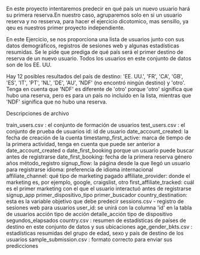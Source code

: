 
En este proyecto intentaremos predecir en qué país un nuevo usuario hará su primera reserva.En nuestro caso, agruparemos solo en si un usuario reserva y no resserva, para hacer el ejercicio dicotomico, mas sensillo, ya qeu es nuestros primer proyecto independiente.

En este Ejercicio, se nos proporciona una lista de usuarios junto con sus datos demográficos, registros de sesiones web y algunas estadísticas resumidas. Se le pide que prediga de qué país será el primer destino de reserva de un nuevo usuario. Todos los usuarios en este conjunto de datos son de los EE. UU.

Hay 12 posibles resultados del país de destino: 'EE. UU.', 'FR', 'CA', 'GB', 'ES', 'IT', 'PT', 'NL', 'DE', 'AU', 'NDF' (no encontró ningún destino) y 'otro'. Tenga en cuenta que 'NDF' es diferente de 'otro' porque 'otro' significa que hubo una reserva, pero es para un país no incluido en la lista, mientras que 'NDF' significa que no hubo una reserva. 

Descripciones de archivo

train_users.csv  : el conjunto de formación de usuarios
test_users.csv : el conjunto de prueba de usuarios
id: id de usuario
date_account_created: la fecha de creación de la cuenta
timestamp_first_active: marca de tiempo de la primera actividad, tenga en cuenta que puede ser anterior a date_account_created o date_first_booking porque un usuario puede buscar antes de registrarse
date_first_booking: fecha de la primera reserva
género
años
método_registro
signup_flow: la página desde la que llegó un usuario para registrarse
idioma: preferencia de idioma internacional
affiliate_channel: qué tipo de marketing pagado
affiliate_provider: donde el marketing es, por ejemplo, google, craigslist, otro
first_affiliate_tracked: cuál es el primer marketing con el que el usuario interactuó antes de registrarse
signup_app
primer_dispositivo_tipo
primer_buscador
country_destination: esta es la variable objetivo que debe predecir
sessions.csv - registro de sesiones web para usuarios
user_id: se unirá con la columna 'id' en la tabla de usuarios
acción
tipo de acción
detalle_acción
tipo de dispositivo
segundos_elapsados
country.csv  : resumen de estadísticas de países de destino en este conjunto de datos y sus ubicaciones
age_gender_bkts.csv : estadísticas resumidas del grupo de edad, sexo y país de destino de los usuarios
sample_submission.csv : formato correcto para enviar sus predicciones
